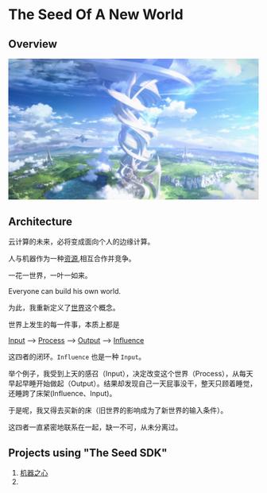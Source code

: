 # The Seed Of A New World

## Overview

![](img/new-world1.png)

## Architecture

云计算的未来，必将变成面向个人的边缘计算。

人与机器作为一种[资源](resource.md),相互合作并竞争。

一花一世界，一叶一如来。

Everyone can build his own world.

为此，我重新定义了[世界](world.md)这个概念。

世界上发生的每一件事，本质上都是

[Input](input.md)
-->
[Process](process.md)
-->
[Output](output.md)
-->
[Influence](influence.md)

这四者的闭环。`Influence` 也是一种 `Input`。

举个例子，我受到上天的感召（Input），决定改变这个世界（Process），从每天早起早睡开始做起（Output）。结果却发现自己一天屁事没干，整天只顾着睡觉，还睡跨了床架(Influence、Input)。

于是呢，我又得去买新的床（旧世界的影响成为了新世界的输入条件）。

这四者一直紧密地联系在一起，缺一不可，从未分离过。

## Projects using "The Seed SDK"

1. [机器之心](https://p-program.github.io/the-seed-of-robot/)
1. 